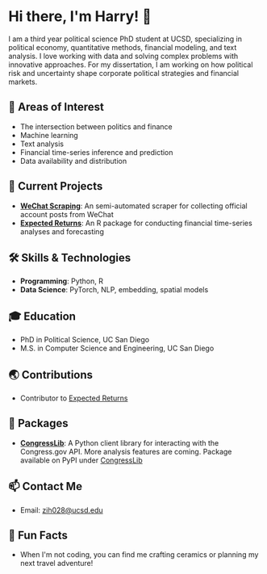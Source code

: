 # Hi there, I'm Harry! 👋
I am a third year political science PhD student at UCSD, specializing in political economy, quantitative methods, financial modeling, and text analysis. I love working with data and solving complex problems with innovative approaches. For my dissertation, I am working on how political risk and uncertainty shape corporate political strategies and financial markets.

## 🌱 Areas of Interest
- The intersection between politics and finance
- Machine learning
- Text analysis
- Financial time-series inference and prediction
- Data availability and distribution

## 🚀 Current Projects
- **[WeChat Scraping](https://github.com/harryziyuhe/wechat_scraping)**: An semi-automated scraper for collecting official account posts from WeChat
- **[Expected Returns](https://github.com/JustinMShea/ExpectedReturns)**: An R package for conducting financial time-series analyses and forecasting

## 🛠️ Skills & Technologies
- **Programming**: Python, R
- **Data Science**: PyTorch, NLP, embedding, spatial models

## 🎓 Education
- PhD in Political Science, UC San Diego
- M.S. in Computer Science and Engineering, UC San Diego

## :earth_asia: Contributions
- Contributor to [Expected Returns](https://github.com/JustinMShea/ExpectedReturns)

## :minidisc: Packages
- **[CongressLib](https://github.com/harryziyuhe/CongressLib)**: A Python client library for interacting with the Congress.gov API. More analysis features are coming. Package available on PyPI under [CongressLib](https://pypi.org/project/CongressLib/)

## 📫 Contact Me
- Email: [zih028@ucsd.edu](mailto:zih028@ucsd.edu)

## 🎉 Fun Facts
- When I'm not coding, you can find me crafting ceramics or planning my next travel adventure!
